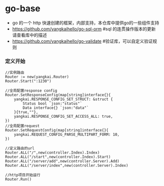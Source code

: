 # go-base
* go 的一个 http 快速创建的框架，内部支持，本仓库中提供go的一些组件支持
* https://github.com/yangkaihello/go-sql-orm #sql 的连贯操作版本的更新请查看库中的描述
* https://github.com/yangkaihello/go-validate #验证库，可以自定义验证规则


### 定义开始

```
//实例路由
Router := new(yangkai.Router)
Router.Start(":1230")

//全局配置response config
Router.SetResponseConfig(map[string]interface{}{
    yangkai.RESPONSE_CONFIG_SET_STRUCT: &struct {
        Status bool `json:"status"`
        Data interface{} `json:"data"`
    }{true,""},
    yangkai.RESPONSE_CONFIG_SET_ACCESS_ALL: true,
})
//全局配置request
Router.SetRequestConfig(map[string]interface{}{
    yangkai.REQUEST_CONFIG_PARSE_MULTIPART_FORM: 10,
})

//定义路由的url
Router.ALL("/",new(controller.Index).Index)
Router.ALL("/start",new(controller.Index).Start)
Router.ALL("/server/add",new(controller.Server).Add)
Router.ALL("/server/index",new(controller.Server).Index)

//http项目开始运行
Router.Run()
```
